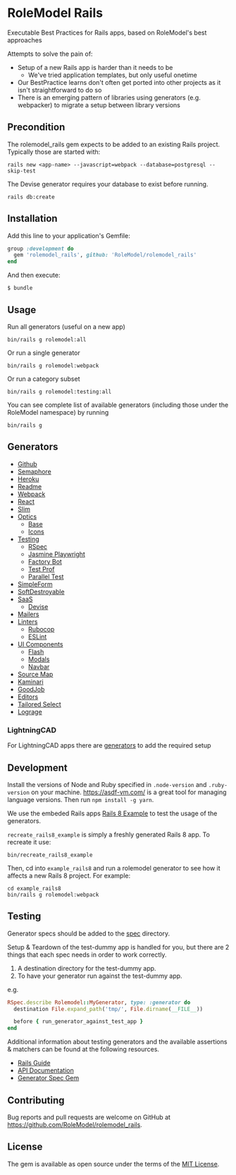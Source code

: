 # RoleModel Rails

Executable Best Practices for Rails apps, based on RoleModel's best approaches

Attempts to solve the pain of:

* Setup of a new Rails app is harder than it needs to be
  * We've tried application templates, but only useful onetime
* Our BestPractice learns don't often get ported into other projects as it isn't straightforward to do so
* There is an emerging pattern of libraries using generators (e.g. webpacker) to migrate a setup between library versions

## Precondition

The rolemodel_rails gem expects to be added to an existing Rails project. Typically those are started with:

```shell
rails new <app-name> --javascript=webpack --database=postgresql --skip-test
```

The Devise generator requires your database to exist before running.

```shell
rails db:create
```

## Installation

Add this line to your application's Gemfile:

```ruby
group :development do
  gem 'rolemodel_rails', github: 'RoleModel/rolemodel_rails'
end
```

And then execute:

    $ bundle

## Usage

Run all generators (useful on a new app)

```shell
bin/rails g rolemodel:all
```

Or run a single generator

```shell
bin/rails g rolemodel:webpack
```

Or run a category subset

```shell
bin/rails g rolemodel:testing:all
```

You can see complete list of available generators (including those under the RoleModel namespace) by running

```shell
bin/rails g
```

## Generators

* [Github](./lib/generators/rolemodel/github)
* [Semaphore](./lib/generators/rolemodel/semaphore)
* [Heroku](./lib/generators/rolemodel/heroku)
* [Readme](./lib/generators/rolemodel/readme)
* [Webpack](./lib/generators/rolemodel/webpack)
* [React](./lib/generators/rolemodel/react)
* [Slim](./lib/generators/rolemodel/slim)
* [Optics](./lib/generators/rolemodel/optics)
  * [Base](./lib/generators/rolemodel/optics/base)
  * [Icons](./lib/generators/rolemodel/optics/icons)
* [Testing](./lib/generators/rolemodel/testing)
  * [RSpec](./lib/generators/rolemodel/testing/rspec)
  * [Jasmine Playwright](./lib/generators/rolemodel/testing/jasmine_playwright)
  * [Factory Bot](./lib/generators/rolemodel/testing/factory_bot)
  * [Test Prof](./lib/generators/rolemodel/testing/test_prof)
  * [Parallel Test](./lib/generators/rolemodel/testing/parallel_tests)
* [SimpleForm](./lib/generators/rolemodel/simple_form)
* [SoftDestroyable](./lib/generators/rolemodel/soft_destroyable)
* [SaaS](./lib/generators/rolemodel/saas)
  * [Devise](./lib/generators/rolemodel/saas/devise)
* [Mailers](./lib/generators/rolemodel/mailers)
* [Linters](./lib/generators/rolemodel/linters)
  * [Rubocop](./lib/generators/rolemodel/linters/rubocop)
  * [ESLint](./lib/generators/rolemodel/linters/eslint)
* [UI Components](./lib/generators/rolemodel/ui_components)
  * [Flash](./lib/generators/rolemodel/ui_components/flash)
  * [Modals](./lib/generators/rolemodel/ui_components/modals)
  * [Navbar](./lib/generators/rolemodel/ui_components/navbar)
* [Source Map](./lib/generators/rolemodel/source_map)
* [Kaminari](./lib/generators/rolemodel/kaminari)
* [GoodJob](./lib/generators/rolemodel/good_job)
* [Editors](./lib/generators/rolemodel/editors)
* [Tailored Select](./lib/generators/rolemodel/tailored_select)
* [Lograge](./lib/generators/rolemodel/lograge)

### LightningCAD

For LightningCAD apps there are [generators](./lib/generators/lightning_cad) to add the required setup

## Development

Install the versions of Node and Ruby specified in `.node-version` and `.ruby-version` on your machine. https://asdf-vm.com/ is a great tool for managing language versions. Then run `npm install -g yarn`.

We use the embeded Rails apps [Rails 8 Example](./recreate_rails8_example) to test the usage of the generators.

`recreate_rails8_example` is simply a freshly generated Rails 8 app. To recreate it use:

```shell
bin/recreate_rails8_example
```

Then, cd into `example_rails8` and run a rolemodel generator to see how it affects a new Rails 8 project. For example:

```shell
cd example_rails8
bin/rails g rolemodel:webpack
```

## Testing

Generator specs should be added to the [spec](./spec) directory.

Setup & Teardown of the test-dummy app is handled for you, but there are 2 things that each spec needs in order to work correctly.

1. A destination directory for the test-dummy app.
2. To have your generator run against the test-dummy app.

e.g.

```ruby
RSpec.describe Rolemodel::MyGenerator, type: :generator do
  destination File.expand_path('tmp/', File.dirname(__FILE__))

  before { run_generator_against_test_app }
end
```

Additional information about testing generators and the available assertions & matchers can be found at the following resources.

* [Rails Guide](https://guides.rubyonrails.org/generators.html#testing-generators)
* [API Documentation](https://api.rubyonrails.org/classes/Rails/Generators/Testing/Assertions.html)
* [Generator Spec Gem](https://github.com/stevehodgkiss/generator_spec)

## Contributing

Bug reports and pull requests are welcome on GitHub at https://github.com/RoleModel/rolemodel_rails.

## License

The gem is available as open source under the terms of the [MIT License](https://opensource.org/licenses/MIT).

